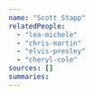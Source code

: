 ```yaml
---
name: "Scott Stapp"
relatedPeople:
  - "lea-michele"
  - "chris-martin"
  - "elvis-presley"
  - "cheryl-cole"
sources: []
summaries:
---
```


